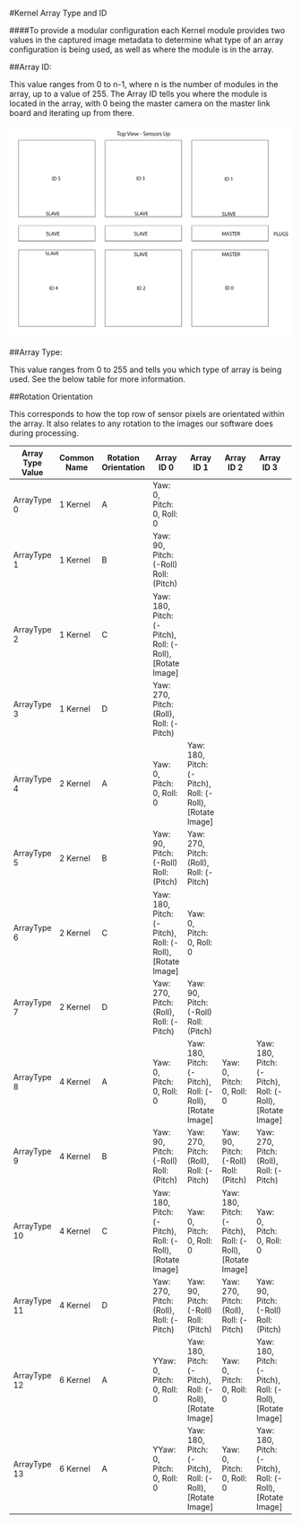 #Kernel Array Type and ID

####To provide a modular configuration each Kernel module provides two values in the captured image metadata to determine what type of an array configuration is being used, as well as where the module is in the array.

##Array ID: 

This value ranges from 0 to n-1, where n is the number of modules in the array, up to a value of 255. The Array ID tells you where the module is located in the array, with 0 being the master camera on the master link board and iterating up from there. 

![](/assets/link_board_array_id_assignment.jpg)

##Array Type:

This value ranges from 0 to 255 and tells you which type of array is being used. See the below table for more information.

##Rotation Orientation

This corresponds to how the top row of sensor pixels are orientated within the array. It also relates to any rotation to the images our software does during processing.


| Array Type Value  | Common Name | Rotation Orientation| Array ID 0 | Array ID 1 | Array ID 2 |Array ID 3 |Array ID 4 |Array ID 5 |Sensor Orientation|
|-------------------|-------------------------|----------------|--------------------|--------------------|--------------|--------------------|--------------|--------------|---|
| ArrayType 0 | 1 Kernel| A | Yaw: 0, Pitch: 0, Roll: 0         |   |  |  |  |  |Linear|
| ArrayType 1| 1 Kernel| B | Yaw: 90, Pitch: (-Roll)  Roll: (Pitch)         |   |  |  |  |  |Linear|
| ArrayType 2| 1 Kernel| C | Yaw: 180, Pitch: (-Pitch), Roll: (-Roll), [Rotate Image]         |   |  |  |  |  |Linear|
| ArrayType 3| 1 Kernel| D | Yaw: 270, Pitch: (Roll), Roll: (-Pitch) |   |  |  |  |  |Linear|
| ArrayType 4| 2 Kernel| A | Yaw: 0, Pitch: 0, Roll: 0 | Yaw: 180, Pitch: (-Pitch), Roll: (-Roll), [Rotate Image]  |  |  |  |  |Linear|
| ArrayType 5|2 Kernel| B | Yaw: 90, Pitch: (-Roll)  Roll: (Pitch) | Yaw: 270, Pitch: (Roll), Roll: (-Pitch)  | | | | |Linear|
| ArrayType 6|2 Kernel| C | Yaw: 180, Pitch: (-Pitch), Roll: (-Roll), [Rotate Image] | Yaw: 0, Pitch: 0, Roll: 0  | | | | |Linear|
| ArrayType 7|2 Kernel| D | Yaw: 270, Pitch: (Roll), Roll: (-Pitch)  | Yaw: 90, Pitch: (-Roll)  Roll: (Pitch)  | | | | |Linear|
| ArrayType 8|4 Kernel| A | Yaw: 0, Pitch: 0, Roll: 0| Yaw: 180, Pitch: (-Pitch), Roll: (-Roll), [Rotate Image]  |Yaw: 0, Pitch: 0, Roll: 0 |Yaw: 180, Pitch: (-Pitch), Roll: (-Roll), [Rotate Image] | | |Linear|
| ArrayType 9|4 Kernel| B | Yaw: 90, Pitch: (-Roll)  Roll: (Pitch) |Yaw: 270, Pitch: (Roll), Roll: (-Pitch) |Yaw: 90, Pitch: (-Roll)  Roll: (Pitch) |Yaw: 270, Pitch: (Roll), Roll: (-Pitch)  | |Linear|
| ArrayType 10|4 Kernel| C | Yaw: 180, Pitch: (-Pitch), Roll: (-Roll), [Rotate Image] |Yaw: 0, Pitch: 0, Roll: 0|Yaw: 180, Pitch: (-Pitch), Roll: (-Roll), [Rotate Image] |Yaw: 0, Pitch: 0, Roll: 0 | |Linear|
| ArrayType 11|4 Kernel| D | Yaw: 270, Pitch: (Roll), Roll: (-Pitch) |Yaw: 90, Pitch: (-Roll)  Roll: (Pitch)|Yaw: 270, Pitch: (Roll), Roll: (-Pitch) |Yaw: 90, Pitch: (-Roll)  Roll: (Pitch) | |Linear|
| ArrayType 12|6 Kernel| A | YYaw: 0, Pitch: 0, Roll: 0 |Yaw: 180, Pitch: (-Pitch), Roll: (-Roll), [Rotate Image]|Yaw: 0, Pitch: 0, Roll: 0 |Yaw: 180, Pitch: (-Pitch), Roll: (-Roll), [Rotate Image]|Yaw: 0, Pitch: 0, Roll: 0 |Yaw: 180, Pitch: (-Pitch), Roll: (-Roll), [Rotate Image]|Linear|
| ArrayType 13|6 Kernel| A | YYaw: 0, Pitch: 0, Roll: 0 |Yaw: 180, Pitch: (-Pitch), Roll: (-Roll), [Rotate Image]|Yaw: 0, Pitch: 0, Roll: 0 |Yaw: 180, Pitch: (-Pitch), Roll: (-Roll), [Rotate Image]| |Linear|

























































































































































































































































































































































































































































































































































































































































































































































































































































































































































































































































































































































































































































































































































































































































































































































































































































































































































































































































































































































































































































































